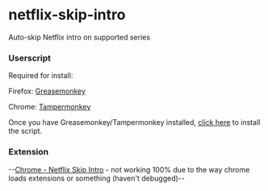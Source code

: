 # netflix-skip-intro
Auto-skip Netflix intro on supported series

### Userscript
Required for install:

Firefox: [Greasemonkey](https://addons.mozilla.org/en-US/firefox/addon/greasemonkey/)

Chrome: [Tampermonkey](https://chrome.google.com/webstore/detail/tampermonkey/dhdgffkkebhmkfjojejmpbldmpobfkfo)

Once you have Greasemonkey/Tampermonkey installed, [click here](https://github.com/noahkiss/netflix-skip-intro/raw/master/netflix-skip-intro.user.js) to install the script.

### Extension
--[Chrome - Netflix Skip Intro](https://chrome.google.com/webstore/detail/netflix-skip-intro/ljekjikpaonjihlpllojbdacdenmnfpn) - not working 100% due to the way chrome loads extensions or something (haven't debugged)--
